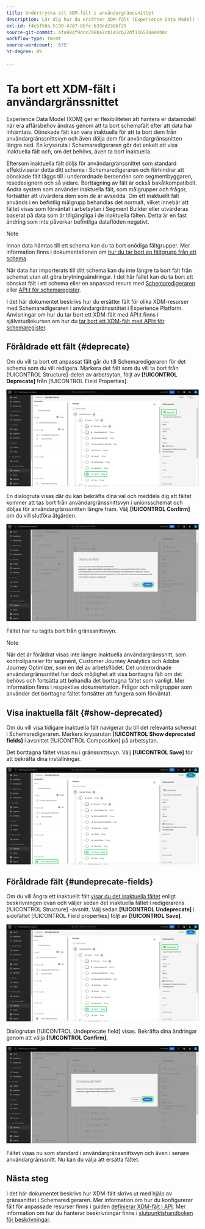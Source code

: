 ```yaml
---
title: Undertrycka ett XDM-fält i användargränssnittet
description: Lär dig hur du ersätter XDM-fält (Experience Data Model) med Schemaredigeraren i Experience Platform.
exl-id: f4c5f58a-5190-47d7-8bfc-b33ed238bf25
source-git-commit: 4fa98df9dcc296ba7cb141cb22df116524a0eb0c
workflow-type: tm+mt
source-wordcount: '675'
ht-degree: 0%

---
```


# Ta bort ett XDM-fält i användargränssnittet

Experience Data Model (XDM) ger er flexibiliteten att hantera er datamodell när era affärsbehov ändras genom att ta bort schemafält efter att data har inhämtats. Oönskade fält kan vara inaktuella för att ta bort dem från användargränssnittsvyn och även dölja dem för användargränssnitten längre ned. En kryssruta i Schemaredigeraren gör det enkelt att visa inaktuella fält och, om det behövs, även ta bort inaktuella.

Eftersom inaktuella fält döljs för användargränssnittet som standard effektiviserar detta ditt schema i Schemaredigeraren och förhindrar att oönskade fält läggs till i underordnade beroenden som segmentbyggaren, resedesignern och så vidare. Borttagning av fält är också bakåtkompatibelt. Andra system som använder inaktuella fält, som målgrupper och frågor, fortsätter att utvärdera dem som de är avsedda. Om ett inaktuellt fält används i en befintlig målgrupp behandlas det normalt, vilket innebär att fältet visas som förväntat i arbetsytan i Segment Builder eller utvärderas baserat på data som är tillgängliga i de inaktuella fälten. Detta är en fast ändring som inte påverkar befintliga dataflöden negativt.

>[!NOTE]
>
>Innan data hämtas till ett schema kan du ta bort onödiga fältgrupper. Mer information finns i dokumentationen om [hur du tar bort en fältgrupp från ett schema](../ui/resources/schemas.md#remove-fields).

När data har importerats till ditt schema kan du inte längre ta bort fält från schemat utan att göra brytningsändringar. I det här fallet kan du ta bort ett oönskat fält i ett schema eller en anpassad resurs med [Schemaredigeraren](./create-schema-ui.md) eller [API:t för schemaregister](https://developer.adobe.com/experience-platform-apis/references/schema-registry/).

I det här dokumentet beskrivs hur du ersätter fält för olika XDM-resurser med Schemaredigeraren i användargränssnittet i Experience Platform. Anvisningar om hur du tar bort ett XDM-fält med API:t finns i självstudiekursen om hur du [tar bort ett XDM-fält med API:t för schemaregister](./field-deprecation-api.md).

## Föråldrade ett fält {#deprecate}

Om du vill ta bort ett anpassat fält går du till Schemaredigeraren för det schema som du vill redigera. Markera det fält som du vill ta bort från [!UICONTROL Structure]-delen av arbetsytan, följt av **[!UICONTROL Deprecate]** från [!UICONTROL Field Properties].

![Schemaredigeraren med ett fält markerat och undertryckt.](../images/tutorials/field-deprecation/deprecate-single-field.png)

En dialogruta visas där du kan bekräfta dina val och meddela dig att fältet kommer att tas bort från användargränssnittsvyn i unionsschemat och döljas för användargränssnitten längre fram. Välj **[!UICONTROL Confirm]** om du vill slutföra åtgärden.

![Dialogrutan Föråldrat med Bekräfta markerat.](../images/tutorials/field-deprecation/deprecate-field-dialog.png)

Fältet har nu tagits bort från gränssnittsvyn.

>[!NOTE]
>
>När det är föråldrat visas inte längre inaktuella användargränssnitt, som kontrollpaneler för segment, Customer Journey Analytics och Adobe Journey Optimizer, som en del av arbetsflödet. Det underordnade användargränssnittet har dock möjlighet att visa borttagna fält om det behövs och fortsätta att behandla det borttagna fältet som vanligt. Mer information finns i respektive dokumentation. Frågor och målgrupper som använder det borttagna fältet fortsätter att fungera som förväntat.

## Visa inaktuella fält {#show-deprecated}

Om du vill visa tidigare inaktuella fält navigerar du till det relevanta schemat i Schemaredigeraren. Markera kryssrutan **[!UICONTROL Show deprecated fields]** i avsnittet [!UICONTROL Composition] på arbetsytan.

Det borttagna fältet visas nu i gränssnittsvyn. Välj **[!UICONTROL Save]** för att bekräfta dina inställningar.

![Schemaredigeraren med ett fält markerat, Visa inaktuella fält och Spara markerat.](../images/tutorials/field-deprecation/show-deprecated-fields.png)

## Föråldrade fält {#undeprecate-fields}

Om du vill ångra ett inaktuellt fält [visar du det inaktuella fältet](#show-deprecated) enligt beskrivningen ovan och väljer sedan det inaktuella fältet i redigerarens [!UICONTROL Structure] -avsnitt. Välj sedan **[!UICONTROL Undeprecate]** i sidofältet [!UICONTROL Field properties] följt av **[!UICONTROL Save]**.

![Schemaredigeraren med det borttagna fältet, Undeprecate och Save markerade.](../images/tutorials/field-deprecation/undeprecate-single-field.png)

Dialogrutan [!UICONTROL Undeprecate field] visas. Bekräfta dina ändringar genom att välja **[!UICONTROL Confirm]**.

![Dialogrutan [!UICONTROL Undeprecate field] med Bekräfta markerad.](../images/tutorials/field-deprecation/undeprecate-field-dialog.png)

Fältet visas nu som standard i användargränssnittsvyn och även i senare användargränssnitt. Nu kan du välja att ersätta fältet.

## Nästa steg

I det här dokumentet beskrivs hur XDM-fält skrivs ut med hjälp av gränssnittet i Schemaredigeraren. Mer information om hur du konfigurerar fält för anpassade resurser finns i guiden [definierar XDM-fält i API](./custom-fields-api.md). Mer information om hur du hanterar beskrivningar finns i [slutpunktshandboken för beskrivningar](../api/descriptors.md).
